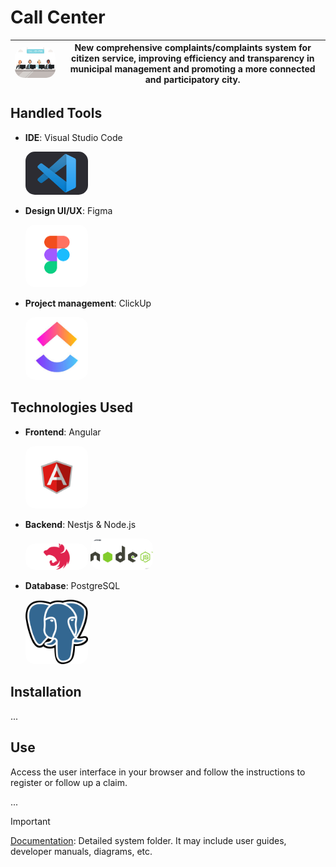 # Call Center

| <img src="./assets/images/logo-call-center.jpg" alt="Logo" width="300" style="border-radius: 15px;"/> | **New comprehensive complaints/complaints system for citizen service, improving efficiency and transparency in municipal management and promoting a more connected and participatory city.** |
|------------------------------------------------|---------------------------------------------------------------------------------------------------------------------------------------------------------------------------------------------------------------------------|

## Handled Tools
- **IDE**: Visual Studio Code

    <img src="./assets/images/vscode.png" alt="Avatar" width="100" style="border-radius: 15px;"/>

- **Design UI/UX**: Figma

    <img src="./assets/images/figma.png" alt="Avatar" width="100" style="border-radius: 15px;"/>

- **Project management**: ClickUp

    <img src="./assets/images/clickup.jpeg" alt="Avatar" width="100" style="border-radius: 15px;"/>

## Technologies Used
- **Frontend**: Angular
    
    <img src="./assets/images/angular.png" alt="Avatar" width="100" style="border-radius: 15px;"/>

- **Backend**: Nestjs & Node.js

    <img src="./assets/images/nestjs.png" alt="Avatar" width="100" style="border-radius: 15px;"/> <img src="./assets/images/nodejs.jpg" alt="Avatar" width="100" style="border-radius: 15px;"/>

- **Database**: PostgreSQL

    <img src="./assets/images/postgresql.png" alt="Avatar" width="100" style="border-radius: 15px;"/>

## Installation
...

## Use
Access the user interface in your browser and follow the instructions to register or follow up a claim.

...

> [!IMPORTANT]
> [Documentation](docs/README.md): Detailed system folder. It may include user guides, developer manuals, diagrams, etc.
